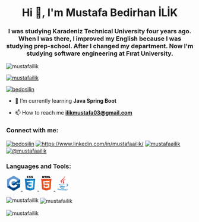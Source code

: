 <h1 align="center">Hi 👋, I'm Mustafa Bedirhan İLİK</h1>
<h3 align="center">I was studying Karadeniz Technical University four years ago. When I was there, I improved my English because I was studying prep-school. After I changed my department. Now I'm studying software engineering at Fırat University.</h3>

<p align="left"> <img src="https://komarev.com/ghpvc/?username=mustafailik&label=Profile%20views&color=0e75b6&style=flat" alt="mustafailik" /> </p>

<p align="left"> <a href="https://github.com/ryo-ma/github-profile-trophy"><img src="https://github-profile-trophy.vercel.app/?username=mustafailik" alt="mustafailik" /></a> </p>

<p align="left"> <a href="https://twitter.com/bedosilin" target="blank"><img src="https://img.shields.io/twitter/follow/bedosilin?logo=twitter&style=for-the-badge" alt="bedosilin" /></a> </p>

- 🌱 I’m currently learning **Java Spring Boot**

- 📫 How to reach me **ilikmustafa03@gmail.com**

<h3 align="left">Connect with me:</h3>
<p align="left">
<a href="https://twitter.com/bedosilin" target="blank"><img align="center" src="https://raw.githubusercontent.com/rahuldkjain/github-profile-readme-generator/master/src/images/icons/Social/twitter.svg" alt="bedosilin" height="30" width="40" /></a>
<a href="https://www.linkedin.com/in/mustafaailik/" target="blank"><img align="center" src="https://raw.githubusercontent.com/rahuldkjain/github-profile-readme-generator/master/src/images/icons/Social/linked-in-alt.svg" alt="https://www.linkedin.com/in/mustafaailik/" height="30" width="40" /></a>
<a href="https://instagram.com/mustafaailik" target="blank"><img align="center" src="https://raw.githubusercontent.com/rahuldkjain/github-profile-readme-generator/master/src/images/icons/Social/instagram.svg" alt="mustafaailik" height="30" width="40" /></a>
<a href="https://www.hackerrank.com/mustafaailik?hr_r=1" target="blank"><img align="center" src="https://raw.githubusercontent.com/rahuldkjain/github-profile-readme-generator/master/src/images/icons/Social/hackerearth.svg" alt="@mustafaailik" height="30" width="40" /></a>
</p>

<h3 align="left">Languages and Tools:</h3>
<p align="left"> <a href="https://www.w3schools.com/cpp/" target="_blank" rel="noreferrer"> <img src="https://raw.githubusercontent.com/devicons/devicon/master/icons/cplusplus/cplusplus-original.svg" alt="cplusplus" width="40" height="40"/> </a> <a href="https://www.w3schools.com/css/" target="_blank" rel="noreferrer"> <img src="https://raw.githubusercontent.com/devicons/devicon/master/icons/css3/css3-original-wordmark.svg" alt="css3" width="40" height="40"/> </a> <a href="https://www.w3.org/html/" target="_blank" rel="noreferrer"> <img src="https://raw.githubusercontent.com/devicons/devicon/master/icons/html5/html5-original-wordmark.svg" alt="html5" width="40" height="40"/> </a> <a href="https://www.java.com" target="_blank" rel="noreferrer"> <img src="https://raw.githubusercontent.com/devicons/devicon/master/icons/java/java-original.svg" alt="java" width="40" height="40"/> </a> </p>

<p><img align="left" src="https://github-readme-stats.vercel.app/api/top-langs?username=mustafailik&show_icons=true&locale=en&layout=compact" alt="mustafailik" /></p>

<p>&nbsp;<img align="center" src="https://github-readme-stats.vercel.app/api?username=mustafailik&show_icons=true&locale=en" alt="mustafailik" /></p>

<p><img align="center" src="https://github-readme-streak-stats.herokuapp.com/?user=mustafailik&" alt="mustafailik" /></p>
